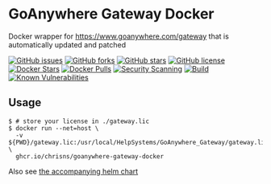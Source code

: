 # GoAnywhere Gateway Docker

Docker wrapper for https://www.goanywhere.com/gateway that is automatically updated and patched

[![GitHub issues](https://img.shields.io/github/issues/chrisns/goanywhere-gateway-docker.svg)](https://github.com/chrisns/goanywhere-gateway-docker/issues)
[![GitHub forks](https://img.shields.io/github/forks/chrisns/goanywhere-gateway-docker.svg)](https://github.com/chrisns/goanywhere-gateway-docker/network)
[![GitHub stars](https://img.shields.io/github/stars/chrisns/goanywhere-gateway-docker.svg)](https://github.com/chrisns/goanywhere-gateway-docker/stargazers)
[![GitHub license](https://img.shields.io/badge/license-MIT-blue.svg)](https://raw.githubusercontent.com/chrisns/goanywhere-gateway-docker/master/LICENSE)
[![Docker Stars](https://img.shields.io/docker/stars/chrisns/goanywhere-gateway-docker.svg)](https://hub.docker.com/r/chrisns/goanywhere-gateway-docker)
[![Docker Pulls](https://img.shields.io/docker/pulls/chrisns/goanywhere-gateway-docker.svg)](https://hub.docker.com/r/chrisns/goanywhere-gateway-docker)
[![Security Scanning](https://github.com/chrisns/goanywhere-gateway-docker/actions/workflows/security.yml/badge.svg)](https://github.com/chrisns/goanywhere-gateway-docker/actions/workflows/security.yml)
[![Build](https://github.com/chrisns/goanywhere-gateway-docker/actions/workflows/ci.yml/badge.svg)](https://github.com/chrisns/goanywhere-gateway-docker/actions/workflows/ci.yml)
[![Known Vulnerabilities](https://snyk.io/test/github/chrisns/goanywhere-gateway-docker/badge.svg)](https://snyk.io/test/github/chrisns/goanywhere-gateway-docker)

## Usage

```shell
$ # store your license in ./gateway.lic
$ docker run --net=host \
  -v ${PWD}/gateway.lic:/usr/local/HelpSystems/GoAnywhere_Gateway/gateway.lic \
  ghcr.io/chrisns/goanywhere-gateway-docker
```

Also see [the accompanying helm chart](https://github.com/chrisns/goanywhere-gateway-helmchart)
